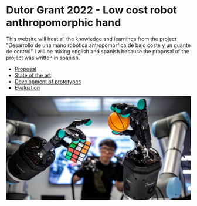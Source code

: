 # Dutor Grant 2022 - Low cost robot anthropomorphic hand

This website will host all the knowledge and learnings from the project "Desarrollo de una mano robótica antropomórfica de bajo coste y un guante de control"
I will be mixing english and spanish because the proposal of the project was written in spanish.

- [Proposal](./proposal/index.md)
- [State of the art](./state-of-the-art/index.md)
- [Development of prototypes](./prototypes/index.md)
- [Evaluation](./evaluation/index.md)

![target_robot](res/target_robot.png)